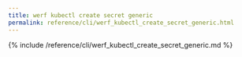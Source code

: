 ```yaml
---
title: werf kubectl create secret generic
permalink: reference/cli/werf_kubectl_create_secret_generic.html
---
```


{% include /reference/cli/werf_kubectl_create_secret_generic.md %}
